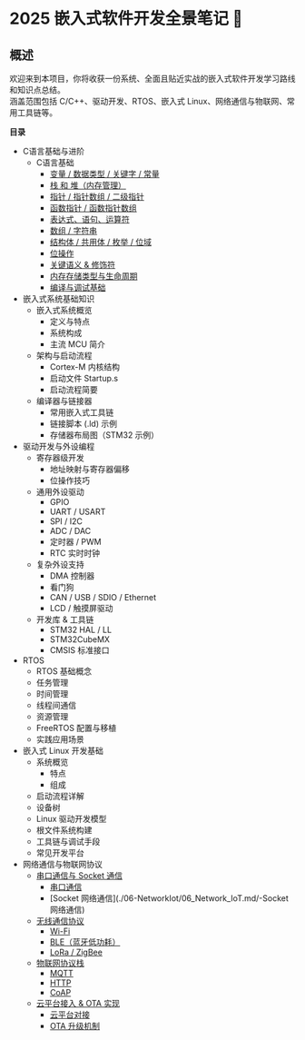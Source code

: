 # 2025 嵌入式软件开发全景笔记 📘

## 概述
欢迎来到本项目，你将收获一份系统、全面且贴近实战的嵌入式软件开发学习路线和知识点总结。  
涵盖范围包括 C/C++、驱动开发、RTOS、嵌入式 Linux、网络通信与物联网、常用工具链等。



**目录**
* C语言基础与进阶
  * C语言基础
    * [变量 / 数据类型 / 关键字 / 常量](./01-C语言基础与进阶/Readme.md/#-变量/数据类型/关键字/常量)
    * [栈 和 堆（内存管理）](./01-C语言基础与进阶/Readme.md/#-栈和堆（内存管理）)
    * [指针 / 指针数组 / 二级指针](./01-C语言基础与进阶/Readme.md/#-指针/指针数组/二级指针)
    * [函数指针 / 函数指针数组](./01-C语言基础与进阶/Readme.md/#-函数指针/函数指针数组)
    * [表达式、语句、运算符](./01-C语言基础与进阶/Readme.md/#-表达式、语句、运算符)
    * [数组 / 字符串](./01-C语言基础与进阶/Readme.md/#-数组/字符串)
    * [结构体 / 共用体 / 枚举 / 位域](./01-C语言基础与进阶/Readme.md/#-结构体/共用体/枚举/位域)
    * [位操作](./01-C语言基础与进阶/Readme.md/#-位操作)
    * [关键语义 & 修饰符](./01-C语言基础与进阶/Readme.md/#-关键语义&修饰符)
    * [内存存储类型与生命周期](./01-C语言基础与进阶/Readme.md/#-内存存储类型与生命周期)
    * [编译与调试基础](01-C语言基础与进阶/Readme.md/#-编译与调试基础)
* 嵌入式系统基础知识
  * 嵌入式系统概览
    * 定义与特点
    * 系统构成
    * 主流 MCU 简介
  * 架构与启动流程
    * Cortex-M 内核结构
    * 启动文件 Startup.s
    * 启动流程简要
  * 编译器与链接器
    * 常用嵌入式工具链
    * 链接脚本 (.ld) 示例
    * 存储器布局图（STM32 示例）
* 驱动开发与外设编程
  * 寄存器级开发
    * 地址映射与寄存器偏移
    * 位操作技巧
  * 通用外设驱动
    * GPIO
    * UART / USART
    * SPI / I2C
    * ADC / DAC
    * 定时器 / PWM
    * RTC 实时时钟
  * 复杂外设支持
    * DMA 控制器
    * 看门狗
    * CAN / USB / SDIO / Ethernet
    * LCD / 触摸屏驱动
  * 开发库 & 工具链
    * STM32 HAL / LL
    * STM32CubeMX
    * CMSIS 标准接口
* RTOS
  * RTOS 基础概念
  * 任务管理
  * 时间管理
  * 线程间通信
  * 资源管理
  * FreeRTOS 配置与移植
  * 实践应用场景
* 嵌入式 Linux 开发基础
  * 系统概览
    * 特点
    * 组成
  * 启动流程详解
  * 设备树
  * Linux 驱动开发模型
  * 根文件系统构建
  * 工具链与调试手段
  * 常见开发平台
* 网络通信与物联网协议
  * [串口通信与 Socket 通信](./06-NetworkIot/06_Network_IoT.md/-串口通信与Socket通信)
    * [串口通信](./06-NetworkIot/06_Network_IoT.md/-串口通信（UART/USART）)
    * [Socket 网络通信](./06-NetworkIot/06_Network_IoT.md/-Socket 网络通信)
  * [无线通信协议](./06-NetworkIot/06_Network_IoT.md/-无线通信协议)
    * [Wi-Fi](./06-NetworkIot/06_Network_IoT.md/-Wi-Fi)
    * [BLE（蓝牙低功耗）](./06-NetworkIot/06_Network_IoT.md/-BLE（蓝牙低功耗）)
    * [LoRa / ZigBee](./06-NetworkIot/06_Network_IoT.md/-LoRa/ZigBee)
  * [物联网协议栈](./06-NetworkIot/06_Network_IoT.md/-物联网协议栈)
    * [MQTT](./06-NetworkIot/06_Network_IoT.md/-MQTT)
    * [HTTP](./06-NetworkIot/06_Network_IoT.md/-HTTP/HTTPS)
    * [CoAP](./06-NetworkIot/06_Network_IoT.md/-CoAP/LwM2M)
  * [云平台接入 & OTA 实现](./06-NetworkIot/06_Network_IoT.md/-云平台接入&OTA实现)
    * [云平台对接](./06-NetworkIot/06_Network_IoT.md/-云平台对接)
    * [OTA 升级机制](./06-NetworkIot/06_Network_IoT.md/-OTA升级机制)
